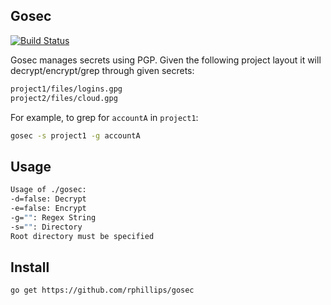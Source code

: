## Gosec

[![Build Status](https://travis-ci.org/rphillips/gosec.svg?branch=master)](https://travis-ci.org/rphillips/gosec)

Gosec manages secrets using PGP. Given the following project layout it will
decrypt/encrypt/grep through given secrets:

```bash
project1/files/logins.gpg
project2/files/cloud.gpg
```

For example, to grep for `accountA` in `project1`:

```bash
gosec -s project1 -g accountA
```

## Usage

```bash
Usage of ./gosec:
-d=false: Decrypt
-e=false: Encrypt
-g="": Regex String
-s="": Directory
Root directory must be specified
```

## Install

```bash
go get https://github.com/rphillips/gosec
```
